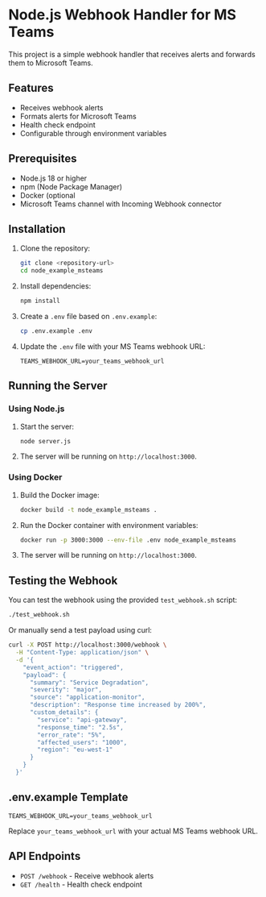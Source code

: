 # Node.js Webhook Handler for MS Teams

This project is a simple webhook handler that receives alerts and forwards them to Microsoft Teams.

## Features

- Receives webhook alerts
- Formats alerts for Microsoft Teams
- Health check endpoint
- Configurable through environment variables

## Prerequisites

- Node.js 18 or higher
- npm (Node Package Manager)
- Docker (optional
- Microsoft Teams channel with Incoming Webhook connector

## Installation

1. Clone the repository:
   ```bash
   git clone <repository-url>
   cd node_example_msteams
   ```

2. Install dependencies:
   ```bash
   npm install
   ```

3. Create a `.env` file based on `.env.example`:
   ```bash
   cp .env.example .env
   ```

4. Update the `.env` file with your MS Teams webhook URL:
   ```
   TEAMS_WEBHOOK_URL=your_teams_webhook_url
   ```

## Running the Server

### Using Node.js

1. Start the server:
   ```bash
   node server.js
   ```

2. The server will be running on `http://localhost:3000`.

### Using Docker

1. Build the Docker image:
   ```bash
   docker build -t node_example_msteams .
   ```

2. Run the Docker container with environment variables:
   ```bash
   docker run -p 3000:3000 --env-file .env node_example_msteams
   ```

3. The server will be running on `http://localhost:3000`.

## Testing the Webhook

You can test the webhook using the provided `test_webhook.sh` script:

```bash
./test_webhook.sh
```

Or manually send a test payload using curl:

```bash
curl -X POST http://localhost:3000/webhook \
  -H "Content-Type: application/json" \
  -d '{
    "event_action": "triggered",
    "payload": {
      "summary": "Service Degradation",
      "severity": "major",
      "source": "application-monitor",
      "description": "Response time increased by 200%",
      "custom_details": {
        "service": "api-gateway",
        "response_time": "2.5s",
        "error_rate": "5%",
        "affected_users": "1000",
        "region": "eu-west-1"
      }
    }
  }'
```

## .env.example Template

```
TEAMS_WEBHOOK_URL=your_teams_webhook_url
```

Replace `your_teams_webhook_url` with your actual MS Teams webhook URL.

## API Endpoints

- `POST /webhook` - Receive webhook alerts
- `GET /health` - Health check endpoint